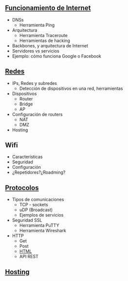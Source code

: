 ## [Funcionamiento de Internet](./Internet.md)
* DNSs
  * Herramienta Ping
* Arquitectura
  *  Herramienta Traceroute
  *  Herramientas de hacking
* Backbones, y arquitectura de Internet
* Servidores vs servicios
* Ejemplo: cómo funciona Google o Facebook

## [Redes](./Redes.md)
* IPs, Redes y subredes
  * Detección de dispositivos en una red, herramientas
* Dispositivos
  * Router
  * Bridge
  * AP
* Configuración de routers
  * NAT
  * DMZ
* Hosting

## Wifi
  * Características
  * Seguridad
  * Configuración
  * ¿Repetidores?¿Roadming?

## [Protocolos](./Protocolos.md)
* Tipos de comunicaciones
  * TCP - sockets
  * uDP (Broadcast)
  * Ejemplos de servicios
* Seguridad  SSL
  * Herramienta PuTTY
  * Herramienta Wireshark
* HTTP
  * Get
  * Post
  * [HTML](HTML.md)
  * API REST

## [Hosting](./Hosting.md)

